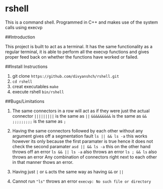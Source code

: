 # rshell
This is a command shell. Programmed in C++ and makes use of the system calls using execvp

##Introduction

This project is built to act as a terminal. It has the same functionality as a regular terminal, it is able to perform all the execvp functions and gives proper feed back on whether the functions have worked or failed.

##Install Instructions

1. git clone `https://github.com/divyanshch/rshell.git`
2. `cd rshell`
3. creat executables `make`
4. execute rshell `bin/rshell`

##Bugs/Limitations

1. The same connectors in a row will act as if they were just the actual connector 
	`|||||||||` is the same as `||`
	`&&&&&&&&&` is the same as `&&`
	`;;;;;;;;;` is the same as `;`

2. Having the same connectors followed by each other without any argument gives off a segmentation fault
	`ls || && ls -a` this works however its only because the first paramater is true hence it does not check the second paramater
	`asd || && ls -a` this on the other hand throws off an error
	`ls && || ls -a` also throws an error 
	`ls ; && ls` also throws an error
	Any combination of connectors right next to each other in that manner thows an error.

3. Having just `|` or `&` acts the same way as having `&&` or `||`

4. Cannot run `"ls"` throws an error `execvp: No such file or directory` 







